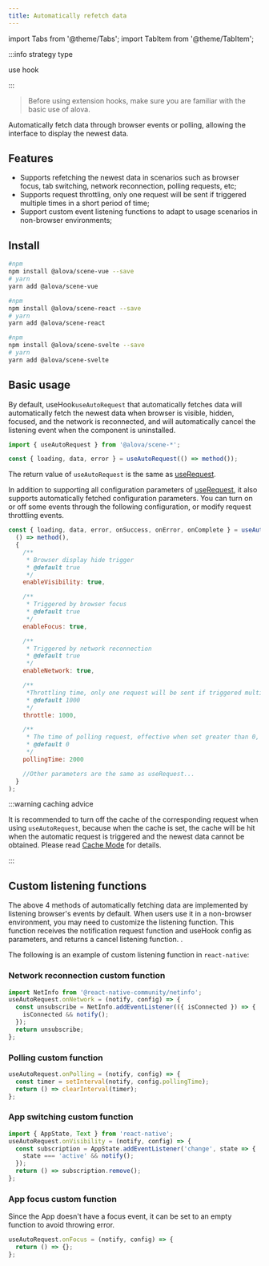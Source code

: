 ```yaml
---
title: Automatically refetch data
---
```


import Tabs from '@theme/Tabs';
import TabItem from '@theme/TabItem';

:::info strategy type

use hook

:::

> Before using extension hooks, make sure you are familiar with the basic use of alova.

Automatically fetch data through browser events or polling, allowing the interface to display the newest data.

## Features

- Supports refetching the newest data in scenarios such as browser focus, tab switching, network reconnection, polling requests, etc;
- Supports request throttling, only one request will be sent if triggered multiple times in a short period of time;
- Support custom event listening functions to adapt to usage scenarios in non-browser environments;

## Install

<Tabs groupId="framework">
<TabItem value="1" label="vue">

```bash
#npm
npm install @alova/scene-vue --save
# yarn
yarn add @alova/scene-vue

```

</TabItem>
<TabItem value="2" label="react">

```bash
#npm
npm install @alova/scene-react --save
# yarn
yarn add @alova/scene-react

```

</TabItem>

<TabItem value="3" label="svelte">

```bash
#npm
npm install @alova/scene-svelte --save
# yarn
yarn add @alova/scene-svelte

```

</TabItem>
</Tabs>

## Basic usage

By default, useHook`useAutoRequest` that automatically fetches data will automatically fetch the newest data when browser is visible, hidden, focused, and the network is reconnected, and will automatically cancel the listening event when the component is uninstalled.

```javascript
import { useAutoRequest } from '@alova/scene-*';

const { loading, data, error } = useAutoRequest(() => method());
```

The return value of `useAutoRequest` is the same as [useRequest](/api/core-hooks#userequest).

In addition to supporting all configuration parameters of [useRequest](/api/core-hooks#userequest), it also supports automatically fetched configuration parameters. You can turn on or off some events through the following configuration, or modify request throttling events.

```javascript
const { loading, data, error, onSuccess, onError, onComplete } = useAutoRequest(
  () => method(),
  {
    /**
     * Browser display hide trigger
     * @default true
     */
    enableVisibility: true,

    /**
     * Triggered by browser focus
     * @default true
     */
    enableFocus: true,

    /**
     * Triggered by network reconnection
     * @default true
     */
    enableNetwork: true,

    /**
     *Throttling time, only one request will be sent if triggered multiple times within a certain period, unit ms
     * @default 1000
     */
    throttle: 1000,

    /**
     * The time of polling request, effective when set greater than 0, unit ms
     * @default 0
     */
    pollingTime: 2000

    //Other parameters are the same as useRequest...
  }
);
```

:::warning caching advice

It is recommended to turn off the cache of the corresponding request when using `useAutoRequest`, because when the cache is set, the cache will be hit when the automatic request is triggered and the newest data cannot be obtained. Please read [Cache Mode](/tutorial/cache/mode) for details.

:::

## Custom listening functions

The above 4 methods of automatically fetching data are implemented by listening browser's events by default. When users use it in a non-browser environment, you may need to customize the listening function. This function receives the notification request function and useHook config as parameters, and returns a cancel listening function.
.

The following is an example of custom listening function in `react-native`:

### Network reconnection custom function

```javascript
import NetInfo from '@react-native-community/netinfo';
useAutoRequest.onNetwork = (notify, config) => {
  const unsubscribe = NetInfo.addEventListener(({ isConnected }) => {
    isConnected && notify();
  });
  return unsubscribe;
};
```

### Polling custom function

```javascript
useAutoRequest.onPolling = (notify, config) => {
  const timer = setInterval(notify, config.pollingTime);
  return () => clearInterval(timer);
};
```

### App switching custom function

```javascript
import { AppState, Text } from 'react-native';
useAutoRequest.onVisibility = (notify, config) => {
  const subscription = AppState.addEventListener('change', state => {
    state === 'active' && notify();
  });
  return () => subscription.remove();
};
```

### App focus custom function

Since the App doesn't have a focus event, it can be set to an empty function to avoid throwing error.

```javascript
useAutoRequest.onFocus = (notify, config) => {
  return () => {};
};
```
